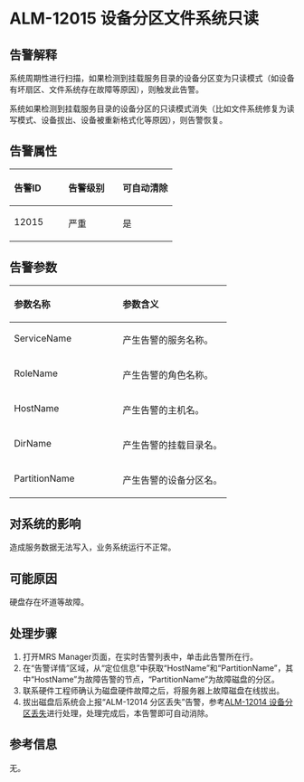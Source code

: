 # ALM-12015 设备分区文件系统只读<a name="ZH-CN_TOPIC_0093195092"></a>

## 告警解释<a name="zh-cn_topic_0087154371_zh-cn_topic_0087039341_section20098542"></a>

系统周期性进行扫描，如果检测到挂载服务目录的设备分区变为只读模式（如设备有坏扇区、文件系统存在故障等原因），则触发此告警。

系统如果检测到挂载服务目录的设备分区的只读模式消失（比如文件系统修复为读写模式、设备拔出、设备被重新格式化等原因），则告警恢复。

## 告警属性<a name="zh-cn_topic_0087154371_zh-cn_topic_0087039341_section46669150"></a>

<a name="zh-cn_topic_0087154371_zh-cn_topic_0087039341_table11535290"></a>
<table><thead align="left"><tr id="zh-cn_topic_0087154371_zh-cn_topic_0087039341_row65644901"><th class="cellrowborder" valign="top" width="33.33333333333333%" id="mcps1.1.4.1.1"><p id="zh-cn_topic_0087154371_zh-cn_topic_0087039341_p15636737"><a name="zh-cn_topic_0087154371_zh-cn_topic_0087039341_p15636737"></a><a name="zh-cn_topic_0087154371_zh-cn_topic_0087039341_p15636737"></a>告警ID</p>
</th>
<th class="cellrowborder" valign="top" width="33.33333333333333%" id="mcps1.1.4.1.2"><p id="zh-cn_topic_0087154371_zh-cn_topic_0087039341_p58616210"><a name="zh-cn_topic_0087154371_zh-cn_topic_0087039341_p58616210"></a><a name="zh-cn_topic_0087154371_zh-cn_topic_0087039341_p58616210"></a>告警级别</p>
</th>
<th class="cellrowborder" valign="top" width="33.33333333333333%" id="mcps1.1.4.1.3"><p id="zh-cn_topic_0087154371_zh-cn_topic_0087039341_p50292608"><a name="zh-cn_topic_0087154371_zh-cn_topic_0087039341_p50292608"></a><a name="zh-cn_topic_0087154371_zh-cn_topic_0087039341_p50292608"></a>可自动清除</p>
</th>
</tr>
</thead>
<tbody><tr id="zh-cn_topic_0087154371_zh-cn_topic_0087039341_row47169458"><td class="cellrowborder" valign="top" width="33.33333333333333%" headers="mcps1.1.4.1.1 "><p id="zh-cn_topic_0087154371_zh-cn_topic_0087039341_p62629777"><a name="zh-cn_topic_0087154371_zh-cn_topic_0087039341_p62629777"></a><a name="zh-cn_topic_0087154371_zh-cn_topic_0087039341_p62629777"></a>12015</p>
</td>
<td class="cellrowborder" valign="top" width="33.33333333333333%" headers="mcps1.1.4.1.2 "><p id="zh-cn_topic_0087154371_zh-cn_topic_0087039341_p39847172"><a name="zh-cn_topic_0087154371_zh-cn_topic_0087039341_p39847172"></a><a name="zh-cn_topic_0087154371_zh-cn_topic_0087039341_p39847172"></a>严重</p>
</td>
<td class="cellrowborder" valign="top" width="33.33333333333333%" headers="mcps1.1.4.1.3 "><p id="zh-cn_topic_0087154371_zh-cn_topic_0087039341_p6395508"><a name="zh-cn_topic_0087154371_zh-cn_topic_0087039341_p6395508"></a><a name="zh-cn_topic_0087154371_zh-cn_topic_0087039341_p6395508"></a>是</p>
</td>
</tr>
</tbody>
</table>

## 告警参数<a name="zh-cn_topic_0087154371_zh-cn_topic_0087039341_section17369173"></a>

<a name="zh-cn_topic_0087154371_zh-cn_topic_0087039341_table48274120"></a>
<table><thead align="left"><tr id="zh-cn_topic_0087154371_zh-cn_topic_0087039341_row22428719"><th class="cellrowborder" valign="top" width="50%" id="mcps1.1.3.1.1"><p id="zh-cn_topic_0087154371_zh-cn_topic_0087039341_p4786990"><a name="zh-cn_topic_0087154371_zh-cn_topic_0087039341_p4786990"></a><a name="zh-cn_topic_0087154371_zh-cn_topic_0087039341_p4786990"></a>参数名称</p>
</th>
<th class="cellrowborder" valign="top" width="50%" id="mcps1.1.3.1.2"><p id="zh-cn_topic_0087154371_zh-cn_topic_0087039341_p52201942"><a name="zh-cn_topic_0087154371_zh-cn_topic_0087039341_p52201942"></a><a name="zh-cn_topic_0087154371_zh-cn_topic_0087039341_p52201942"></a>参数含义</p>
</th>
</tr>
</thead>
<tbody><tr id="zh-cn_topic_0087154371_zh-cn_topic_0087039341_row498894"><td class="cellrowborder" valign="top" width="50%" headers="mcps1.1.3.1.1 "><p id="zh-cn_topic_0087154371_zh-cn_topic_0087039341_p40410430"><a name="zh-cn_topic_0087154371_zh-cn_topic_0087039341_p40410430"></a><a name="zh-cn_topic_0087154371_zh-cn_topic_0087039341_p40410430"></a>ServiceName</p>
</td>
<td class="cellrowborder" valign="top" width="50%" headers="mcps1.1.3.1.2 "><p id="zh-cn_topic_0087154371_zh-cn_topic_0087039341_p52019407"><a name="zh-cn_topic_0087154371_zh-cn_topic_0087039341_p52019407"></a><a name="zh-cn_topic_0087154371_zh-cn_topic_0087039341_p52019407"></a>产生告警的服务名称。</p>
</td>
</tr>
<tr id="zh-cn_topic_0087154371_zh-cn_topic_0087039341_row65521483"><td class="cellrowborder" valign="top" width="50%" headers="mcps1.1.3.1.1 "><p id="zh-cn_topic_0087154371_zh-cn_topic_0087039341_p5639920"><a name="zh-cn_topic_0087154371_zh-cn_topic_0087039341_p5639920"></a><a name="zh-cn_topic_0087154371_zh-cn_topic_0087039341_p5639920"></a>RoleName</p>
</td>
<td class="cellrowborder" valign="top" width="50%" headers="mcps1.1.3.1.2 "><p id="zh-cn_topic_0087154371_zh-cn_topic_0087039341_p54180361"><a name="zh-cn_topic_0087154371_zh-cn_topic_0087039341_p54180361"></a><a name="zh-cn_topic_0087154371_zh-cn_topic_0087039341_p54180361"></a>产生告警的角色名称。</p>
</td>
</tr>
<tr id="zh-cn_topic_0087154371_zh-cn_topic_0087039341_row17861205"><td class="cellrowborder" valign="top" width="50%" headers="mcps1.1.3.1.1 "><p id="zh-cn_topic_0087154371_zh-cn_topic_0087039341_p37471480"><a name="zh-cn_topic_0087154371_zh-cn_topic_0087039341_p37471480"></a><a name="zh-cn_topic_0087154371_zh-cn_topic_0087039341_p37471480"></a>HostName</p>
</td>
<td class="cellrowborder" valign="top" width="50%" headers="mcps1.1.3.1.2 "><p id="zh-cn_topic_0087154371_zh-cn_topic_0087039341_p15291011"><a name="zh-cn_topic_0087154371_zh-cn_topic_0087039341_p15291011"></a><a name="zh-cn_topic_0087154371_zh-cn_topic_0087039341_p15291011"></a>产生告警的主机名。</p>
</td>
</tr>
<tr id="zh-cn_topic_0087154371_zh-cn_topic_0087039341_row3401375"><td class="cellrowborder" valign="top" width="50%" headers="mcps1.1.3.1.1 "><p id="zh-cn_topic_0087154371_zh-cn_topic_0087039341_p7075995"><a name="zh-cn_topic_0087154371_zh-cn_topic_0087039341_p7075995"></a><a name="zh-cn_topic_0087154371_zh-cn_topic_0087039341_p7075995"></a>DirName</p>
</td>
<td class="cellrowborder" valign="top" width="50%" headers="mcps1.1.3.1.2 "><p id="zh-cn_topic_0087154371_zh-cn_topic_0087039341_p36284690"><a name="zh-cn_topic_0087154371_zh-cn_topic_0087039341_p36284690"></a><a name="zh-cn_topic_0087154371_zh-cn_topic_0087039341_p36284690"></a>产生告警的挂载目录名。</p>
</td>
</tr>
<tr id="zh-cn_topic_0087154371_zh-cn_topic_0087039341_row58126760"><td class="cellrowborder" valign="top" width="50%" headers="mcps1.1.3.1.1 "><p id="zh-cn_topic_0087154371_zh-cn_topic_0087039341_p10647142"><a name="zh-cn_topic_0087154371_zh-cn_topic_0087039341_p10647142"></a><a name="zh-cn_topic_0087154371_zh-cn_topic_0087039341_p10647142"></a>PartitionName</p>
</td>
<td class="cellrowborder" valign="top" width="50%" headers="mcps1.1.3.1.2 "><p id="zh-cn_topic_0087154371_zh-cn_topic_0087039341_p57112148"><a name="zh-cn_topic_0087154371_zh-cn_topic_0087039341_p57112148"></a><a name="zh-cn_topic_0087154371_zh-cn_topic_0087039341_p57112148"></a>产生告警的设备分区名。</p>
</td>
</tr>
</tbody>
</table>

## 对系统的影响<a name="zh-cn_topic_0087154371_zh-cn_topic_0087039341_section22104835"></a>

造成服务数据无法写入，业务系统运行不正常。

## 可能原因<a name="zh-cn_topic_0087154371_zh-cn_topic_0087039341_section64725793"></a>

硬盘存在坏道等故障。

## 处理步骤<a name="zh-cn_topic_0087154371_zh-cn_topic_0087039341_section45661233"></a>

1.  打开MRS  Manager页面，在实时告警列表中，单击此告警所在行。
2.  在“告警详情”区域，从“定位信息”中获取“HostName”和“PartitionName”，其中“HostName”为故障告警的节点，“PartitionName”为故障磁盘的分区。
3.  联系硬件工程师确认为磁盘硬件故障之后，将服务器上故障磁盘在线拔出。
4.  拔出磁盘后系统会上报“ALM-12014 分区丢失”告警，参考[ALM-12014 设备分区丢失](ALM-12014-设备分区丢失.md#ZH-CN_TOPIC_0093195091)进行处理，处理完成后，本告警即可自动消除。

## 参考信息<a name="zh-cn_topic_0087154371_zh-cn_topic_0087039341_section8297914"></a>

无。

